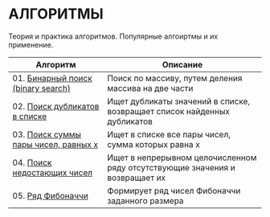 # АЛГОРИТМЫ
Теория и практика алгоритмов. Популярные алгоиртмы и их применение.

| **Алгоритм** | **Описание** | 
| -------------------- | --------------------- |
| 01. [Бинарный поиск (binary search)](https://github.com/urzumo/algorithms/blob/urzumo/algorithms/01_binary_search.py) |Поиск по массиву, путем деления массива на две части|
| 02. [Поиск дубликатов в списке](https://github.com/urzumo/algorithms/blob/urzumo/algorithms/02_find_dups_in_list.py) |Ищет дубликаты значений в списке, возвращает список найденных дубликатов|
| 03. [Поиск суммы пары чисел, равных х](https://github.com/urzumo/algorithms/blob/urzumo/algorithms/03_find_pairs.py) |Ищет в списке все пары чисел, сумма которых равна х|
| 04. [Поиск недостающих чисел](https://github.com/urzumo/algorithms/blob/urzumo/algorithms/04_get_missing_number.py) |Ищет в непрерывном целочисленном ряду отсутствующие значения и возвращает их|
| 05. [Ряд Фибоначчи](https://github.com/urzumo/algorithms/blob/urzumo/algorithms/05_fibonacci_nums.py) |Формирует ряд чисел Фибоначчи заданного размера|
